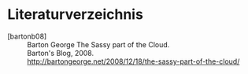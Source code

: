 # Literaturverzeichnis

<dl class="bib">
	<dt id="bartonb08">[bartonb08]</dt>
	<dd>
	    <span class="bib_author">Barton George</span>
	    <span class="bib_title">The Sassy part of the Cloud</span>.<br>
	    <span class="bib_publisher">Barton's Blog</span>, <span class="bib_year">2008</span>.<br>
	    <a href="http://bartongeorge.net/2008/12/18/the-sassy-part-of-the-cloud/" class="bib_url">http://bartongeorge.net/2008/12/18/the-sassy-part-of-the-cloud/</a>
	</dd>
</dl>

